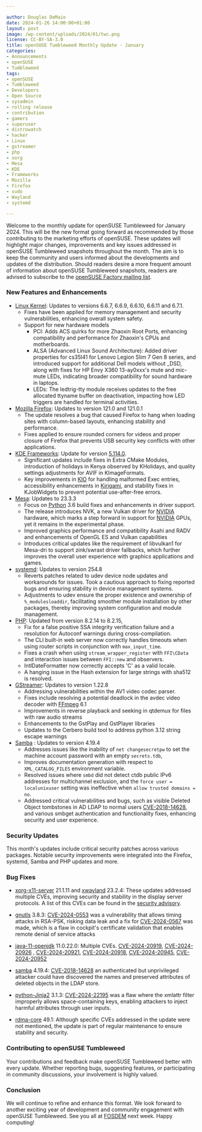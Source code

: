```yaml
---

author: Douglas DeMaio
date: 2024-01-26 14:00:00+01:00
layout: post
image: /wp-content/uploads/2024/01/twc.png
license: CC-BY-SA-3.0
title: openSUSE Tumbleweed Monthly Update - January
categories:
- Announcements
- openSUSE
- Tumbleweed
tags:
- openSUSE
- Tumbleweed
- Developers
- Open Source
- sysadmin
- rolling release
- contribution
- gamers
- superuser
- distrowatch
- hacker
- Linux
- gstreamer
- php
- xorg
- Mesa
- KDE
- Frameworks
- Mozilla
- Firefox
- sudo
- Wayland
- systemd

---
```


Welcome to the monthly update for openSUSE Tumbleweed for January 2024. This will be the new format going forward as recommended by those contributing to the marketing efforts of openSUSE. These updates will highlight major changes, improvements and key issues addressed in openSUSE Tumbleweed snapshots throughout the month. The aim is to keep the community and users informed about the developments and updates of the distribution. Should readers desire a more frequent amount of information about openSUSE Tumbleweed snapshots, readers are advised to subscribe to the [openSUSE Factory mailing list](https://lists.opensuse.org/archives/list/factory@lists.opensuse.org/).

### New Features and Enhancements
* [Linux Kernel](https://www.kernel.org/): Updates to versions 6.6.7, 6.6.9, 6.6.10, 6.6.11 and 6.7.1.
  * Fixes have been applied for memory management and security vulnerabilities, enhancing overall system safety.
  * Support for new hardware models
    - PCI: Adds ACS quirks for more Zhaoxin Root Ports, enhancing compatibility and performance for Zhaoxin's CPUs and motherboards.
    - ALSA (Advanced Linux Sound Architecture): Added driver properties for cs35l41 for Lenovo Legion Slim 7 Gen 8 series, and introduced support for additional Dell models without _DSD, along with fixes for HP Envy X360 13-ay0xxx's mute and mic-mute LEDs, indicating broader compatibility for sound hardware in laptops.
    - LEDs: The ledtrig-tty module receives updates to the free allocated ttyname buffer on deactivation, impacting how LED triggers are handled for terminal activities.
* [Mozilla Firefox](https://www.mozilla.org): Updates to version 121.0 and 121.0.1
  * The update resolves a bug that caused Firefox to hang when loading sites with column-based layouts, enhancing stability and performance.
  * Fixes applied to ensure rounded corners for videos and proper closure of Firefox that prevents USB security key conflicts with other applications.
* [KDE Frameworks](https://kde.org/announcements/frameworks/5/5.114.0/): Update for version [5.114.0](https://kde.org/announcements/frameworks/5/5.114.0/).
  * Significant updates include fixes in Extra CMake Modules, introduction of holidays in Kenya observed by KHolidays, and quality settings adjustments for AVIF in KImageFormats.
  * Key improvements in [KIO](https://api.kde.org/frameworks/kio/html/index.html) for handling malformed Exec entries, accessibility enhancements in [Kirigami](https://github.com/KDE/kirigami), and stability fixes in KJobWidgets to prevent potential use-after-free errors.
* [Mesa](https://www.mesa3d.org/): Updates to 23.3.3
  * Focus on [Python](https://www.python.org/) 3.6 build fixes and enhancements in driver support.
  * The release introduces NVK, a new Vulkan driver for [NVIDIA](https://www.nvidia.com) hardware, which marks a step forward in support for [NVIDIA](https://www.nvidia.com) GPUs, yet it remains in the experimental phase.
  * Improved graphics performance and compatibility Asahi and RADV and enhancements of OpenGL ES and Vulkan capabilities
  * Introduces critical updates like the requirement of libvulkan1 for Mesa-dri to support zink/swrast driver fallbacks, which further improves the overall user experience with graphics applications and games.
* [systemd](https://freedesktop.org/wiki/Software/systemd/): Updates to version 254.8
  * Reverts patches related to udev device node updates and workarounds for issues. Took a cautious approach to fixing reported bugs and ensuring stability in device management systems.
  * Adjustments to udev ensure the proper existence and ownership of `%_modulesloaddir`, facilitating smoother module installation by other packages, thereby improving system configuration and module management.
* [PHP](https://www.php.net/): Updated from version 8.2.14 to 8.2.15,
  * Fix for a false positive SSA integrity verification failure and a resolution for Autoconf warnings during cross-compilation.
  * The CLI built-in web server now correctly handles timeouts when using router scripts in conjunction with `max_input_time`.
  * Fixes a crash when using `stream_wrapper_register` with `FFI\CData` and interaction issues between `FFI::new` and observers.
  * IntlDateFormatter now correctly accepts 'C' as a valid locale.
  * A hanging issue in the Hash extension for large strings with sha512 is resolved.
* [GStreamer](https://gstreamer.freedesktop.org/): Updates to version 1.22.8
  * Addressing vulnerabilities within the AV1 video codec parser.
  * Fixes include resolving a potential deadlock in the avdec video decoder with [FFmpeg](https://www.ffmpeg.org/) 6.1
  * Improvements in reverse playback and seeking in qtdemux for files with raw audio streams
  * Enhancements to the GstPlay and GstPlayer libraries
  * Updates to the Cerbero build tool to address python 3.12 string escape warnings
* [Samba](https://www.samba.org/) : Updates to version 4.19.4
  * Addresses issues like the inability of `net changesecretpw` to set the machine account password with an empty `secrets.tdb`,
  * Improves documentation generation with respect to `XML_CATALOG_FILES` environment variable.
  * Resolved issues where `smbd` did not detect ctdb public IPv6 addresses for multichannel exclusion, and the `force user = localunixuser` setting was ineffective when `allow trusted domains = no`.
  * Addressed critical vulnerabilities and bugs, such as visible Deleted Object tombstones in AD LDAP to normal users [CVE-2018-14628](https://www.samba.org/samba/security/CVE-2018-14628.html), and various smbget authentication and functionality fixes, enhancing security and user experience.

### Security Updates
This month's updates include critical security patches across various packages. Notable security improvements were integrated into the Firefox, systemd, Samba and PHP updates and more.

### Bug Fixes
* [xorg-x11-server](https://xorg.freedesktop.org/wiki/) 21.1.11 and [xwayland](https://wayland.freedesktop.org/xserver.html) 23.2.4: These updates addressed multiple CVEs, improving security and stability in the display server protocols. A list of this CVEs can be found in the [security advisory](https://lists.x.org/archives/xorg/2024-January/061525.html). 

* [gnutls](https://www.gnutls.org/) 3.8.3: [CVE-2024-0553](https://www.suse.com/security/cve/CVE-2024-0553.html) was a vulnerability that allows timing attacks in RSA-PSK, risking data leak and a fix for [CVE-2024-0567](https://www.suse.com/security/cve/CVE-2024-0567.html) was made, which is a flaw in cockpit's certificate validation that enables remote denial of service attacks
* [java-11-openjdk](https://openjdk.org/projects/jdk/11/) 11.0.22.0: Multiple CVEs. [CVE-2024-20919](https://www.suse.com/security/cve/CVE-2024-20919.html), [CVE-2024-20926](https://www.suse.com/security/cve/CVE-2024-20926.html) , [CVE-2024-20921](https://www.suse.com/security/cve/CVE-2024-20921.html),  [CVE-2024-20918](https://www.suse.com/security/cve/CVE-2024-20918.html), [CVE-2024-20945](https://www.suse.com/security/cve/CVE-2024-20945.html), [CVE-2024-20952](https://www.suse.com/security/cve/CVE-2024-20952.html)

* [samba](https://www.samba.org/) 4.19.4: [CVE-2018-14628](https://www.samba.org/samba/security/CVE-2018-14628.html) an authenticated but unprivileged attacker could have discovered the names and preserved attributes of deleted objects in the LDAP store.

* [python-Jinja2](https://pypi.org/project/Jinja2/) 3.1.3: [CVE-2024-22195](https://www.suse.com/security/cve/CVE-2024-22195.html) was a flaw where the xmlattr filter improperly allows space-containing keys, enabling attackers to inject harmful attributes through user inputs.

* [rdma-core](https://github.com/linux-rdma/rdma-core) 49.1: Although specific CVEs addressed in the update were not mentioned, the update is part of regular maintenance to ensure stability and security​.

### Contributing to openSUSE Tumbleweed
Your contributions and feedback make openSUSE Tumbleweed better with every update. Whether reporting bugs, suggesting features, or participating in community discussions, your involvement is highly valued.

### Conclusion

We will continue to refine and enhance this format. We look forward to another exciting year of development and community engagement with openSUSE Tumbleweed. See you all at [FOSDEM](https://fosdem.org) next week. Happy computing!

<meta name="openSUSE, Tumbleweed, Developers, sysadmin, user, Open Source, rolling release, gamers, superuser, distrowatch, mesa, wayland, Linux, kernel, python, cve, rdma, core, samba, gnutls, php, gstreamer, kde, frameworks, systemd, mozilla, firefoxl" content="HTML,CSS,XML,JavaScript">

